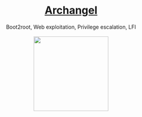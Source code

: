 # <div align="center">[Archangel](https://tryhackme.com/r/room/archangel)</div>
<div align="center">Boot2root, Web exploitation, Privilege escalation, LFI</div>
<br>
<div align="center">
<img src="https://github.com/user-attachments/assets/a2d75f44-5757-47a5-899a-0b4fc03059ab" height="200"></img>
</div>
